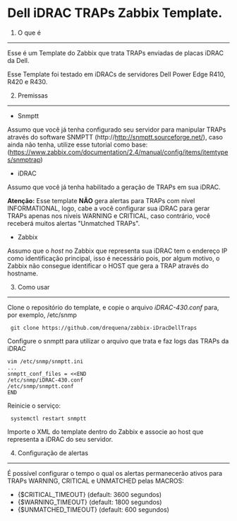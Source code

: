 Dell iDRAC TRAPs Zabbix Template.
============

1. O que é
---
Esse é um Template do Zabbix que trata TRAPs enviadas de placas iDRAC da Dell.

Esse Template foi testado em iDRACs de servidores Dell Power Edge R410, R420 e R430.

2. Premissas
---
* Snmptt

Assumo que você já tenha configurado seu servidor para manipular TRAPs através do software SNMPTT (http://http://snmptt.sourceforge.net/), caso ainda não tenha, utilize esse tutorial como base: (https://www.zabbix.com/documentation/2.4/manual/config/items/itemtypes/snmptrap)

* iDRAC

Assumo que você já tenha habilitado a geração de TRAPs em sua iDRAC.

**Atenção:** Esse template **NÃO** gera alertas para TRAPs com nível INFORMATIONAL, logo, cabe a você configurar sua iDRAC para gerar TRAPs apenas nos níveis WARNING e CRITICAL, caso contrário, você receberá muitos alertas "Unmatched TRAPs".

* Zabbix

Assumo que o *host* no Zabbix que representa sua iDRAC tem o endereço IP como identificação principal, isso é necessário pois, por algum motivo, o Zabbix não consegue identificar o HOST que gera a TRAP através do hostname.

3. Como usar
---
Clone o repositório do template, e copie o arquivo *iDRAC-430.conf* para, por exemplo, /etc/snmp

     git clone https://github.com/drequena/zabbix-iDracDellTraps

 Configure o snmptt para utilizar o arquivo que trata e faz logs das TRAPs da iDRAC

    vim /etc/snmp/snmptt.ini
    ...
    snmptt_conf_files = <<END
    /etc/snmp/iDRAC-430.conf
    /etc/snmp/snmptt.conf
    END

 Reinicie o serviço:

     systemctl restart snmptt

 Importe o XML do template dentro do Zabbix e associe ao host que representa a iDRAC do seu servidor.

4. Configuração de alertas
---

 É possível configurar o tempo o qual os alertas permanecerão ativos para TRAPs WARNING, CRITICAL e UNMATCHED pelas MACROS:
* {$CRITICAL_TIMEOUT} (default: 3600 segundos)
* {$WARNING_TIMEOUT} (default: 1800 segundos)
* {$UNMATCHED_TIMEOUT} (default: 600 segundos)
